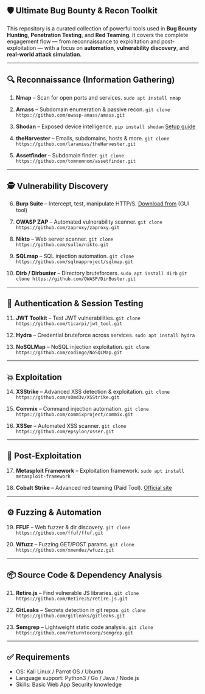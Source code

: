## 🛡️ Ultimate Bug Bounty & Recon Toolkit

This repository is a curated collection of powerful tools used in **Bug Bounty Hunting**, **Penetration Testing**, and **Red Teaming**. It covers the complete engagement flow — from reconnaissance to exploitation and post-exploitation — with a focus on **automation**, **vulnerability discovery**, and **real-world attack simulation**.

---

## 🔍 Reconnaissance (Information Gathering)

1. **Nmap** – Scan for open ports and services.
   `sudo apt install nmap`

2. **Amass** – Subdomain enumeration & passive recon.
   `git clone https://github.com/owasp-amass/amass.git`

3. **Shodan** – Exposed device intelligence.
   `pip install shodan`
   [Setup guide](https://github.com/achillean/shodan-python)

4. **theHarvester** – Emails, subdomains, hosts & more.
   `git clone https://github.com/laramies/theHarvester.git`

5. **Assetfinder** – Subdomain finder.
   `git clone https://github.com/tomnomnom/assetfinder.git`

---

## 🕵️ Vulnerability Discovery

6. **Burp Suite** – Intercept, test, manipulate HTTP/S.
   [Download from](https://portswigger.net/burp) (GUI tool)

7. **OWASP ZAP** – Automated vulnerability scanner.
   `git clone https://github.com/zaproxy/zaproxy.git`

8. **Nikto** – Web server scanner.
   `git clone https://github.com/sullo/nikto.git`

9. **SQLmap** – SQL injection automation.
   `git clone https://github.com/sqlmapproject/sqlmap.git`

10. **Dirb / Dirbuster** – Directory bruteforcers.
    `sudo apt install dirb`
    `git clone https://github.com/OWASP/DirBuster.git`

---

## 🔐 Authentication & Session Testing

11. **JWT Toolkit** – Test JWT vulnerabilities.
    `git clone https://github.com/ticarpi/jwt_tool.git`

12. **Hydra** – Credential bruteforce across services.
    `sudo apt install hydra`

13. **NoSQLMap** – NoSQL injection exploitation.
    `git clone https://github.com/codingo/NoSQLMap.git`

---

## 💥 Exploitation

14. **XSStrike** – Advanced XSS detection & exploitation.
    `git clone https://github.com/s0md3v/XSStrike.git`

15. **Commix** – Command injection automation.
    `git clone https://github.com/commixproject/commix.git`

16. **XSSer** – Automated XSS scanner.
    `git clone https://github.com/epsylon/xsser.git`

---

## 🧠 Post-Exploitation

17. **Metasploit Framework** – Exploitation framework.
    `sudo apt install metasploit-framework`

18. **Cobalt Strike** – Advanced red teaming (Paid Tool).
    [Official site](https://www.cobaltstrike.com/)

---

## ⚙️ Fuzzing & Automation

19. **FFUF** – Web fuzzer & dir discovery.
    `git clone https://github.com/ffuf/ffuf.git`

20. **Wfuzz** – Fuzzing GET/POST params.
    `git clone https://github.com/xmendez/wfuzz.git`

---

## 📦 Source Code & Dependency Analysis

21. **Retire.js** – Find vulnerable JS libraries.
    `git clone https://github.com/RetireJS/retire.js.git`

22. **GitLeaks** – Secrets detection in git repos.
    `git clone https://github.com/gitleaks/gitleaks.git`

23. **Semgrep** – Lightweight static code analysis.
    `git clone https://github.com/returntocorp/semgrep.git`

---

## ✅ Requirements

* OS: Kali Linux / Parrot OS / Ubuntu
* Language support: Python3 / Go / Java / Node.js
* Skills: Basic Web App Security knowledge

